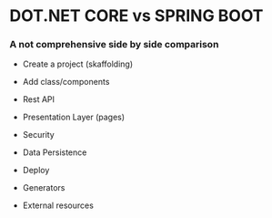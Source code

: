 # DOT.NET CORE vs SPRING BOOT
### A not comprehensive side by side comparison



* Create a project  (skaffolding)

* Add class/components

* Rest API

* Presentation Layer (pages)

* Security

* Data Persistence

* Deploy

* Generators

* External resources
